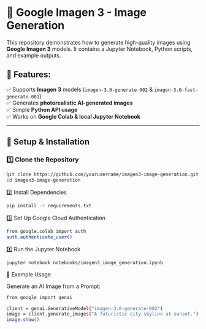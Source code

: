 # 🚀 Google Imagen 3 - Image Generation

This repository demonstrates how to generate high-quality images using **Google Imagen 3** models. It contains a Jupyter Notebook, Python scripts, and example outputs.

## 📌 Features:
✅ Supports **Imagen 3** models (`imagen-3.0-generate-002` & `imagen-3.0-fast-generate-001`)  
✅ Generates **photorealistic AI-generated images**  
✅ Simple **Python API usage**  
✅ Works on **Google Colab & local Jupyter Notebook**


---

## 🎯 **Setup & Installation**
### 1️⃣ Clone the Repository  
```sh
git clone https://github.com/yourusername/imagen3-image-generation.git
cd imagen3-image-generation
```

2️⃣ Install Dependencies
```sh
pip install -r requirements.txt
```

3️⃣ Set Up Google Cloud Authentication
```sh
from google.colab import auth
auth.authenticate_user()
```

4️⃣ Run the Jupyter Notebook
```sh
jupyter notebook notebooks/imagen3_image_generation.ipynb
```

📌 Example Usage

Generate an AI Image from a Prompt: 
```sh
from google import genai

client = genai.GenerativeModel("imagen-3.0-generate-002")
image = client.generate_images("A futuristic city skyline at sunset.")
image.show()
```

